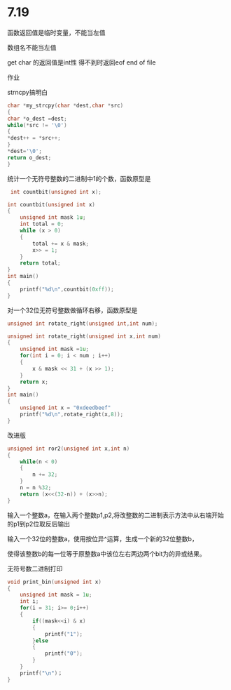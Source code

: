 # 7.19

函数返回值是临时变量，不能当左值

数组名不能当左值

get char 的返回值是int性 得不到时返回eof end of file

作业

strncpy搞明白

```c
char *my_strcpy(char *dest,char *src)
{
char *o_dest =dest;
while(*src != '\0')
{
*dest++ = *src++;
}
*dest='\0';
return o_dest;
}
```

统计一个无符号整数的二进制中1的个数，函数原型是

```c
 int countbit(unsigned int x);
```

```c
int countbit(unsigned int x)
{
	unsigned int mask 1u;
    int total = 0;
    while (x > 0)
    {
        total += x & mask;
        x>> = 1;
	}
    return total;
}
int main()
{
    printf("%d\n",countbit(0xff));
}
```



对一个32位无符号整数做循环右移，函数原型是

```c
unsigned int rotate_right(unsigned int,int num);
```

```c
unsigned int rotate_right(unsigned int x,int num)
{
    unsigned int mask =1u;
	for(int i = 0; i < num ; i++)
    {
        x & mask << 31 + (x >> 1);
	}
    return x;
}
int main()
{
    unsigned int x = "0xdeedbeef"
    printf("%d\n",rotate_right(x,8));
}
```

改进版

```c
unsigned int ror2(unsigned int x,int n)
{
    while(n < 0)
    {
        n += 32;
    }
    n = n %32;
	return (x<<(32-n)) + (x>>n);
}
```



输入一个整数a，在输入两个整数p1,p2,将改整数的二进制表示方法中从右端开始的p1到p2位取反后输出









输入一个32位的整数a，使用按位异^运算，生成一个新的32位整数b，

使得该整数b的每一位等于原整数a中该位左右两边两个bit为的异或结果。



无符号数二进制打印

```c
void print_bin(unsigned int x)
{
    unsigned int mask = 1u;
    int i;
    for(i = 31; i>= 0;i++)
    {
        if((mask<<i) & x)
        {
            printf("1");
        }else
        {
            printf("0");
		}
	}
    printf("\n")；
}
```

